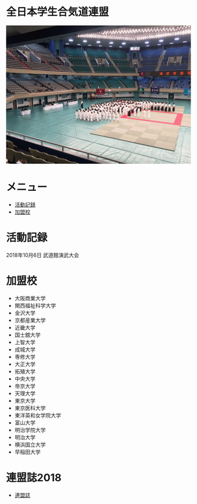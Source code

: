 # 全日本学生合気道連盟
![renmei_photo](renmei.png)

# メニュー
- [活動記録](index.md#activity)
- [加盟校](index.md#university)

<a name='actitvity'> </a>
# 活動記録
2018年10月6日 武道館演武大会

<a name='university'> </a>
# 加盟校
- 大阪商業大学
- 関西福祉科学大学
- 金沢大学
- 京都産業大学
- 近畿大学
- 国士舘大学
- 上智大学
- 成城大学
- 専修大学
- 大正大学
- 拓殖大学
- 中央大学
- 帝京大学
- 天理大学
- 東京大学
- 東京医科大学
- 東洋英和女学院大学
- 富山大学
- 明治学院大学
- 明治大学
- 横浜国立大学
- 早稲田大学

# 連盟誌2018
- [連盟誌](renmeishi2018.pdf)
